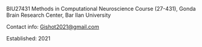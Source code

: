 BIU27431
Methods in Computational Neuroscience Course (27-431), Gonda Brain Research Center, Bar Ilan University

Contact info: Gishot2021@gmail.com

Established: 2021